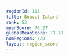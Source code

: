 ```yaml
---
regionId: 105
title: Bouvet Island
rank: 53
meanScore: 76.27
globalMeanScore: 71.78
numRegions: 220
layout: region_score
---
```

